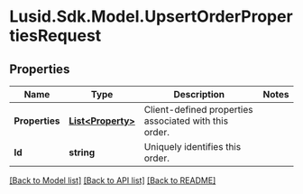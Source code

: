 # Lusid.Sdk.Model.UpsertOrderPropertiesRequest
## Properties

Name | Type | Description | Notes
------------ | ------------- | ------------- | -------------
**Properties** | [**List&lt;Property&gt;**](Property.md) | Client-defined properties associated with this order. | 
**Id** | **string** | Uniquely identifies this order. | 

[[Back to Model list]](../README.md#documentation-for-models) [[Back to API list]](../README.md#documentation-for-api-endpoints) [[Back to README]](../README.md)

